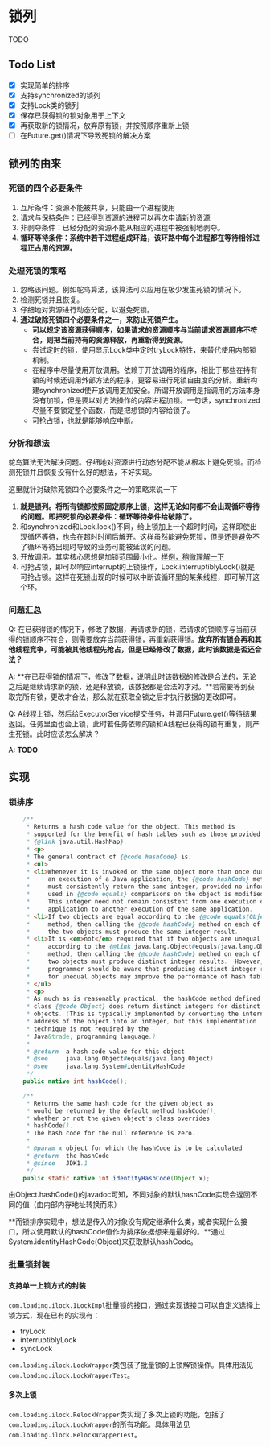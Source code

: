 # 锁列

TODO

## Todo List

- [x] 实现简单的排序
- [x] 支持synchronized的锁列
- [x] 支持Lock类的锁列
- [x] 保存已获得锁的锁对象用于上下文
- [x] 再获取新的锁情况，放弃原有锁，并按照顺序重新上锁
- [ ] 在Future.get()情况下导致死锁的解决方案

## 锁列的由来

### 死锁的四个必要条件
1. 互斥条件：资源不能被共享，只能由一个进程使用
1. 请求与保持条件：已经得到资源的进程可以再次申请新的资源
1. 非剥夺条件：已经分配的资源不能从相应的进程中被强制地剥夺。
1. **循环等待条件：系统中若干进程组成环路，该环路中每个进程都在等待相邻进程正占用的资源。**

### 处理死锁的策略
1. 忽略该问题。例如鸵鸟算法，该算法可以应用在极少发生死锁的情况下。
1. 检测死锁并且恢复。
1. 仔细地对资源进行动态分配，以避免死锁。
1. **通过破除死锁四个必要条件之一，来防止死锁产生。**
    - **可以规定该资源获得顺序，如果请求的资源顺序与当前请求资源顺序不符合，则把当前持有的资源释放，再重新得到资源。**
    - 尝试定时的锁，使用显示Lock类中定时tryLock特性，来替代使用内部锁机制。
    - 在程序中尽量使用开放调用。依赖于开放调用的程序，相比于那些在持有锁的时候还调用外部方法的程序，更容易进行死锁自由度的分析。重新构建synchronized使开放调用更加安全。所谓开放调用是指调用的方法本身没有加锁，但是要以对方法操作的内容进程加锁。一句话，synchronized尽量不要锁定整个函数，而是把想锁的内容给锁了。
    - 可抢占锁，也就是能够响应中断。

### 分析和想法
鸵鸟算法无法解决问题。仔细地对资源进行动态分配不能从根本上避免死锁。而检测死锁并且恢复没有什么好的想法，不好实现。

这里就针对破除死锁四个必要条件之一的策略来说一下

1. **就是锁列。将所有锁都按照固定顺序上锁，这样无论如何都不会出现循环等待的问题。即把死锁的必要条件：循环等待条件给破除了。**
1. 和synchronized和Lock.lock()不同，给上锁加上一个超时时间，这样即使出现循环等待，也会在超时时间后解开。这样虽然能避免死锁，但是还是避免不了循环等待出现时导致的业务可能被延误的问题。
1. 开放调用。其实核心思想是加锁范围最小化。[样例，稍微理解一下](http://yangbolin.cn/2014/10/25/open-call-to-avoid-deadlock/)
1. 可抢占锁，即可以响应interrupt的上锁操作，Lock.interruptiblyLock()就是可抢占锁。这样在死锁出现的时候可以中断该循环里的某条线程，即可解开这个环。

### 问题汇总
Q: 在已获得锁的情况下，修改了数据，再请求新的锁，若请求的锁顺序与当前获得的锁顺序不符合，则需要放弃当前获得锁，再重新获得锁。**放弃所有锁会再和其他线程竞争，可能被其他线程先抢占，但是已经修改了数据，此时该数据是否还合法？**

A: **在已获得锁的情况下，修改了数据，说明此时该数据的修改是合法的，无论之后是继续请求新的锁，还是释放锁，该数据都是合法的才对。**若需要等到获取完所有锁，更改才合法，那么就在获取全锁之后才执行数据的更改即可。

Q: A线程上锁，然后给ExecutorService提交任务，并调用Future.get()等待结果返回。任务里面也会上锁，此时若任务依赖的锁和A线程已获得的锁有重复，则产生死锁。此时应该怎么解决？

A: **TODO**

## 实现

### 锁排序

```java
    /**
     * Returns a hash code value for the object. This method is
     * supported for the benefit of hash tables such as those provided by
     * {@link java.util.HashMap}.
     * <p>
     * The general contract of {@code hashCode} is:
     * <ul>
     * <li>Whenever it is invoked on the same object more than once during
     *     an execution of a Java application, the {@code hashCode} method
     *     must consistently return the same integer, provided no information
     *     used in {@code equals} comparisons on the object is modified.
     *     This integer need not remain consistent from one execution of an
     *     application to another execution of the same application.
     * <li>If two objects are equal according to the {@code equals(Object)}
     *     method, then calling the {@code hashCode} method on each of
     *     the two objects must produce the same integer result.
     * <li>It is <em>not</em> required that if two objects are unequal
     *     according to the {@link java.lang.Object#equals(java.lang.Object)}
     *     method, then calling the {@code hashCode} method on each of the
     *     two objects must produce distinct integer results.  However, the
     *     programmer should be aware that producing distinct integer results
     *     for unequal objects may improve the performance of hash tables.
     * </ul>
     * <p>
     * As much as is reasonably practical, the hashCode method defined by
     * class {@code Object} does return distinct integers for distinct
     * objects. (This is typically implemented by converting the internal
     * address of the object into an integer, but this implementation
     * technique is not required by the
     * Java&trade; programming language.)
     *
     * @return  a hash code value for this object.
     * @see     java.lang.Object#equals(java.lang.Object)
     * @see     java.lang.System#identityHashCode
     */
    public native int hashCode();
```
```java
    /**
     * Returns the same hash code for the given object as
     * would be returned by the default method hashCode(),
     * whether or not the given object's class overrides
     * hashCode().
     * The hash code for the null reference is zero.
     *
     * @param x object for which the hashCode is to be calculated
     * @return  the hashCode
     * @since   JDK1.1
     */
    public static native int identityHashCode(Object x);
```


由Object.hashCode()的javadoc可知，不同对象的默认hashCode实现会返回不同的值（由内部内存地址转换而来）

**而锁排序实现中，想法是传入的对象没有规定继承什么类，或者实现什么接口，所以使用默认的hashCode值作为排序依据想来是最好的。**通过System.identityHashCode(Object)来获取默认hashCode。

### 批量锁封装

#### 支持单一上锁方式的封装
`com.loading.ilock.ILockImpl`批量锁的接口，通过实现该接口可以自定义选择上锁方式，现在已有的实现有：

- tryLock
- interruptiblyLock
- syncLock

`com.loading.ilock.LockWrapper`类包装了批量锁的上锁解锁操作。具体用法见`com.loading.ilock.LockWrapperTest`。

#### 多次上锁
`com.loading.ilock.RelockWrapper`类实现了多次上锁的功能，包括了`com.loading.ilock.LockWrapper`的所有功能。具体用法见`com.loading.ilock.RelockWrapperTest`。